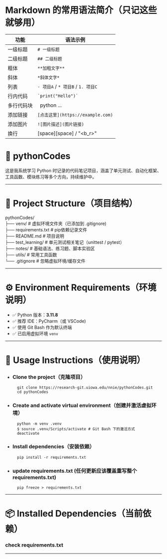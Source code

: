 # Markdown 的常用语法简介（只记这些就够用）
| 功能    | 语法示例                          |
| ----- |-------------------------------|
| 一级标题  | `# 一级标题`                      |
| 二级标题  | `## 二级标题`                     |
| 粗体    | `**加粗文字**`                    |
| 斜体    | `*斜体文字*`                      |
| 列表    | `- 项目A` / `* 项目B` / `1. 项目C`  |
| 行内代码  | `` `print("Hello")` ``        |
| 多行代码块 | ` `python ... ` `             |
| 添加链接  | `[点击这里](https://example.com)` |
| 添加图片  | `![图片描述](图片链接)`               |
| 换行     | [space][space] / "<b_r>"      |



# 🐍 pythonCodes

这是我系统学习 Python 时记录的代码笔记项目，涵盖了单元测试、自动化框架、工具函数、模块练习等多个方向，持续维护中。

---

# 📁  Project Structure（项目结构）
pythonCodes/<br>
├── venv/ # 虚拟环境文件夹（已添加到 .gitignore)<br>
├── requirements.txt # pip依赖记录文件<br>
├── README.md # 项目说明<br>
├── test_learning/ # 单元测试相关笔记（unittest / pytest）<br>
├── notes/ # 基础语法、练习题、脚本实验区<br>
├── utils/ # 常用工具函数<br>
└── .gitignore # 忽略虚拟环境/缓存文件<br>

---
# ⚙️ Environment Requirements（环境说明）
- ✅ Python 版本：**3.11.8**<br>
- ✅ 推荐 IDE：PyCharm（或 VSCode)<br>
- ✅ 使用 Git Bash 作为默认终端<br>
- ✅ 已启用虚拟环境 `venv`<br>

---
# 🔧 Usage Instructions（使用说明）
- ### Clone the project（克隆项目）<br>
        git clone https://research-git.uiowa.edu/nnie/pythonCodes.git
        cd pythonCodes

- ### Create and activate virtual environment（创建并激活虚拟环境）
        python -m venv .venv
        $ source .venv/Scripts/activate # Git Bash 下的激活方式     
        deactivate


- ### Install dependencies（安装依赖）
        pip install -r requirements.txt   

- ### update requirements.txt (任何更新应该覆盖重写整个requirements.txt)
        pip freeze > requirements.txt
---

# 📦 Installed Dependencies（当前依赖）
### check requirements.txt

---






